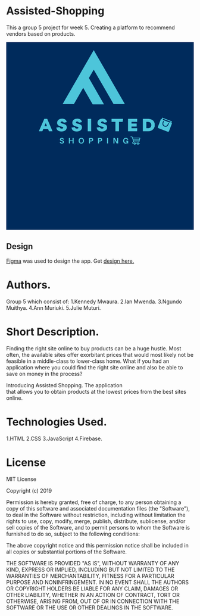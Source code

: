 # Assisted-Shopping
This a group 5 project for week 5. Creating a platform to recommend vendors based on products.

![logo](assets/images/Assisted%20Shopping%20Logo%20(1).png)

## Design 

[Figma](https://www.figma.com/) was used to design the app. Get [design here.](https://www.figma.com/file/Pta0FahdKJ2MKb3sA0cV4n/Figma-Website-Template---Landie-Demo-(Community)?node-id=345%3A5)
# Authors.
Group 5 which consist of:
  1.Kennedy Mwaura.
  2.Ian Mwenda.
  3.Ngundo Muithya.
  4.Ann Muriuki.
  5.Julie Muturi.
  
# Short Description.
Finding the right site online to buy products can be a huge hustle. 
Most often, the available sites offer exorbitant prices that would 
most likely not be feasible in a middle-class to lower-class home. 
What if you had an application where you could find the right site 
online and also be able to save on money in the process?
                    
Introducing Assisted Shopping. The application  
that allows you to obtain products at the lowest prices from the best sites online.

# Technologies Used.
1.HTML
2.CSS
3.JavaScript
4.Firebase.

# License
MIT License

Copyright (c) 2019

Permission is hereby granted, free of charge, to any person obtaining a copy
of this software and associated documentation files (the "Software"), to deal
in the Software without restriction, including without limitation the rights
to use, copy, modify, merge, publish, distribute, sublicense, and/or sell
copies of the Software, and to permit persons to whom the Software is
furnished to do so, subject to the following conditions:

The above copyright notice and this permission notice shall be included in all
copies or substantial portions of the Software.

THE SOFTWARE IS PROVIDED "AS IS", WITHOUT WARRANTY OF ANY KIND, EXPRESS OR
IMPLIED, INCLUDING BUT NOT LIMITED TO THE WARRANTIES OF MERCHANTABILITY,
FITNESS FOR A PARTICULAR PURPOSE AND NONINFRINGEMENT. IN NO EVENT SHALL THE
AUTHORS OR COPYRIGHT HOLDERS BE LIABLE FOR ANY CLAIM, DAMAGES OR OTHER
LIABILITY, WHETHER IN AN ACTION OF CONTRACT, TORT OR OTHERWISE, ARISING FROM,
OUT OF OR IN CONNECTION WITH THE SOFTWARE OR THE USE OR OTHER DEALINGS IN THE
SOFTWARE.

                    
  
